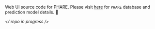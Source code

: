 Web UI source code for PHARE.
Please visit [here](https://xiazlab.org/phare) for `PHARE` database and prediction model details. 🍻

<*/ repo in progress /*>
